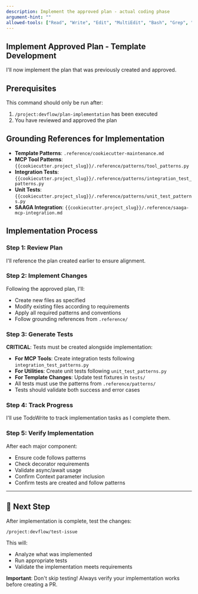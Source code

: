 ```yaml
---
description: Implement the approved plan - actual coding phase
argument-hint: ""
allowed-tools: ["Read", "Write", "Edit", "MultiEdit", "Bash", "Grep", "Glob", "TodoWrite"]
---
```


## Implement Approved Plan - Template Development

I'll now implement the plan that was previously created and approved.

## Prerequisites
This command should only be run after:
1. `/project:devflow/plan-implementation` has been executed
2. You have reviewed and approved the plan

## Grounding References for Implementation
- **Template Patterns**: `.reference/cookiecutter-maintenance.md`
- **MCP Tool Patterns**: `{{cookiecutter.project_slug}}/.reference/patterns/tool_patterns.py`
- **Integration Tests**: `{{cookiecutter.project_slug}}/.reference/patterns/integration_test_patterns.py`
- **Unit Tests**: `{{cookiecutter.project_slug}}/.reference/patterns/unit_test_patterns.py`
- **SAAGA Integration**: `{{cookiecutter.project_slug}}/.reference/saaga-mcp-integration.md`

## Implementation Process

### Step 1: Review Plan
I'll reference the plan created earlier to ensure alignment.

### Step 2: Implement Changes
Following the approved plan, I'll:
- Create new files as specified
- Modify existing files according to requirements  
- Apply all required patterns and conventions
- Follow grounding references from `.reference/`

### Step 3: Generate Tests
**CRITICAL**: Tests must be created alongside implementation:
- **For MCP Tools**: Create integration tests following `integration_test_patterns.py`
- **For Utilities**: Create unit tests following `unit_test_patterns.py`
- **For Template Changes**: Update test fixtures in `tests/`
- All tests must use the patterns from `.reference/patterns/`
- Tests should validate both success and error cases

### Step 4: Track Progress
I'll use TodoWrite to track implementation tasks as I complete them.

### Step 5: Verify Implementation
After each major component:
- Ensure code follows patterns
- Check decorator requirements
- Validate async/await usage
- Confirm Context parameter inclusion
- Confirm tests are created and follow patterns

---

## 🔄 Next Step

After implementation is complete, test the changes:

```
/project:devflow/test-issue
```

This will:
- Analyze what was implemented
- Run appropriate tests
- Validate the implementation meets requirements

**Important**: Don't skip testing! Always verify your implementation works before creating a PR.